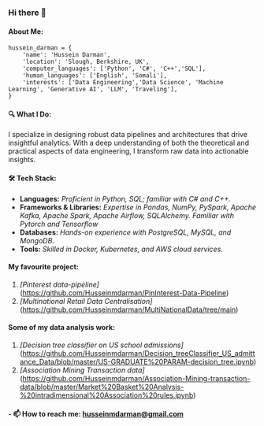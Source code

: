 ### Hi there 👋

<!--
**Husseinmdarman/Husseinmdarman** is a ✨ _special_ ✨ repository because its `README.md` (this file) appears on your GitHub profile.

Here are some ideas to get you started:

- 🔭 I’m currently working on ...
- 🌱 I’m currently learning ...
- 👯 I’m looking to collaborate on ...
- 🤔 I’m looking for help with ...
- 💬 Ask me about ...
- 📫 How to reach me: ...
- 😄 Pronouns: ...
- ⚡ Fun fact: ...
-->
#### **About Me:**
```
hussein_darman = {
    'name': 'Hussein Darman',
    'location': 'Slough, Berkshire, UK',
    'computer_languages': ['Python', 'C#', 'C++','SQL'],
    'human_languages': ['English', 'Somali'],
    'interests': ['Data Engineering','Data Science', 'Machine Learning', 'Generative AI', 'LLM', 'Traveling'],
}
``` 

#### 🔍 **What I Do:**
I specialize in designing robust data pipelines and architectures that drive insightful analytics. With a deep understanding of both the theoretical and practical aspects of data engineering, I transform raw data into actionable insights.

#### 🛠️ **Tech Stack:**
- **Languages:** *Proficient in Python, SQL; familiar with C# and C++.*
- **Frameworks & Libraries:** *Expertise in Pandas, NumPy, PySpark, Apache Kafka, Apache Spark, Apache Airflow, SQLAlchemy. Familiar with Pytorch and Tensorflow*
- **Databases:** *Hands-on experience with PostgreSQL, MySQL, and MongoDB.*
- **Tools:** *Skilled in Docker, Kubernetes, and AWS cloud services.*

#### My favourite project:
1. *[Pinterest data-pipeline]*(https://github.com/Husseinmdarman/PinInterest-Data-Pipeline)
2. *[Multinational Retail Data Centralisation]*(https://github.com/Husseinmdarman/MultiNationalData/tree/main)

#### Some of my data analysis work:
1. *[Decision tree classifier on US school admissions]*(https://github.com/Husseinmdarman/Decision_treeClassifier_US_admittance_Data/blob/master/US-GRADUATE%20PARAM-decision_tree.ipynb)
2. *[Association Mining Transaction data]*(https://github.com/Husseinmdarman/Association-Mining-transaction-data/blob/master/Market%20Basket%20Analysis-%20intradimensional%20Association%20rules.ipynb)

#### - 📫 How to reach me: husseinmdarman@gmail.com
